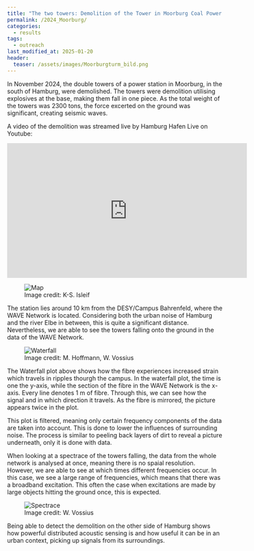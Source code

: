 ```yaml
---
title: "The two towers: Demolition of the Tower in Moorburg Coal Power station "
permalink: /2024_Moorburg/
categories:
  - results
tags:
  - outreach
last_modified_at: 2025-01-20
header:
  teaser: /assets/images/Moorburgturm_bild.png
---
```



In November 2024, the double towers of a power station in Moorburg, in the south of Hamburg, were demolished. The towers were demolition utilising explosives at the base, making them fall in one piece. As the total weight of the towers was 2300 tons, the force excerted on the ground was significant, creating seismic waves.

A video of the demolition was streamed live by Hamburg Hafen Live on Youtube:

<iframe 
  width="560" 
  height="315" 
  src="https://www.youtube.com/embed/bTMWJWn8IXM?start=1815" 
  title="YouTube video player" 
  frameborder="0" 
  allow="accelerometer; autoplay; clipboard-write; encrypted-media; gyroscope; picture-in-picture; web-share" 
  referrerpolicy="strict-origin-when-cross-origin" 
  allowfullscreen>
</iframe>

<figure class="align-center">
  <img src="{{ site.url }}{{ site.baseurl }}/assets/images/Moorburgturm_bild.png" alt="Map">
   <figcaption>Image credit: K-S. Isleif</figcaption>
</figure> 


The station lies around 10 km from the DESY/Campus Bahrenfeld, where the WAVE Network is located. Considering both the urban noise of Hamburg and the river Elbe in between, this is quite a significant distance. Nevertheless, we are able to see the towers falling onto the ground in the data of the WAVE Network.


<figure class="align-center">
  <img src="{{ site.url }}{{ site.baseurl }}/assets/images/waterfallMoorburg1.png" alt="Waterfall">
   <figcaption>Image credit: M. Hoffmann, W. Vossius</figcaption>
</figure> 

The Waterfall plot above shows how the fibre experiences increased strain which travels in ripples thourgh the campus. In the waterfall plot, the time is one the y-axis, while the section of the fibre in the WAVE Network is the x-axis. Every line denotes 1 m of fibre. Through this, we can see how the signal and in which direction it travels. As the fibre is mirrored, the picture appears twice in the plot.  

This plot is filtered, meaning only certain frequency components of the data are taken into account. This is done to lower the influences of surrounding noise. The process is similar to peeling back layers of dirt to reveal a picture underneath, only it is done with data. 

When looking at a spectrace of the towers falling, the data from the whole network is analysed at once, meaning there is no spaial resolution. However, we are able to see at which times different frequencies occur. In this case, we see a large range of frequencies, which means that there was a broadband excitation. This often the case when excitations are made by large objects hitting the ground once, this is expected. 


<figure class="align-center">
  <img src="{{ site.url }}{{ site.baseurl }}/assets/images/SpectraceMoorburg.png" alt="Spectrace">
   <figcaption>Image credit: W. Vossius</figcaption>
</figure> 


Being able to detect the demolition on the other side of Hamburg shows how powerful distributed acoustic sensing is and how useful it can be in an urban context, picking up signals from its surroundings. 

